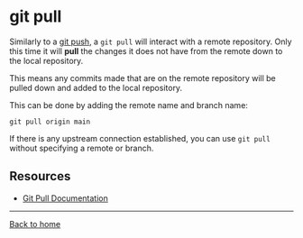 # git pull
Similarly to a [git push](./PUSH.md), a `git pull` will interact with a remote repository.  Only this time it will **pull** the changes it does not have from the remote down to the local repository.

This means any commits made that are on the remote repository will be pulled down and added to the local repository.

This can be done by adding the remote name and branch name:
```
git pull origin main
```

If there is any upstream connection established, you can use `git pull` without specifying a remote or branch.
## Resources
- [Git Pull Documentation](https://git-scm.com/docs/git-pull)
---
[Back to home](../README.md)

